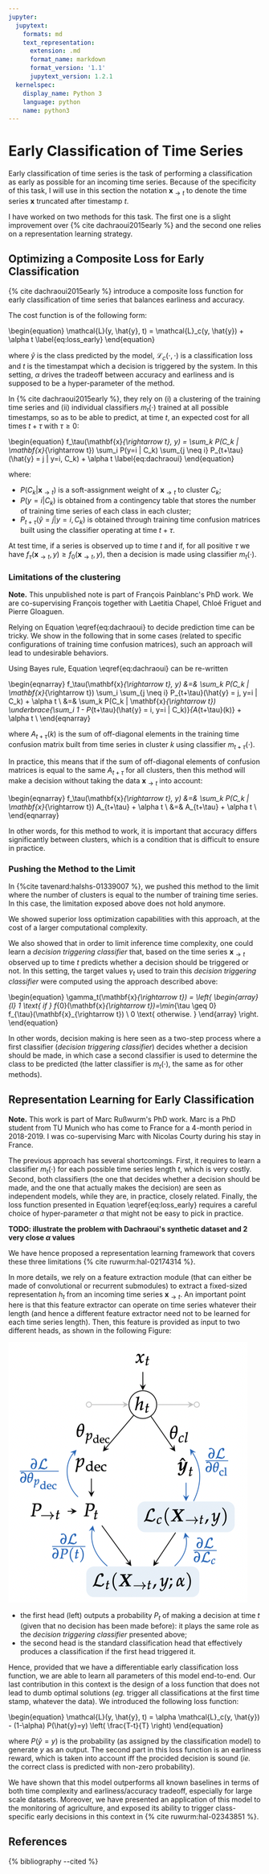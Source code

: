 ```yaml
---
jupyter:
  jupytext:
    formats: md
    text_representation:
      extension: .md
      format_name: markdown
      format_version: '1.1'
      jupytext_version: 1.2.1
  kernelspec:
    display_name: Python 3
    language: python
    name: python3
---
```


# Early Classification of Time Series

Early classification of time series is the task of performing a classification
as early as possible for an incoming time series.
Because of the specificity of this task, I will use in this section the
notation $\mathbf{x}_{\rightarrow t}$ to denote the time series $\mathbf{x}$
truncated after timestamp $t$.

I have worked on two methods for this task.
The first one is a slight improvement over
{% cite dachraoui2015early %} and the second one relies on a representation
learning strategy.

## Optimizing a Composite Loss for Early Classification

{% cite dachraoui2015early %} introduce a composite loss function for early
classification of time series that balances earliness and accuracy.

The cost function is of the following form:

\begin{equation}
\mathcal{L}(y, \hat{y}, t) = \mathcal{L}_c(y, \hat{y}) + \alpha t
\label{eq:loss_early}
\end{equation}

where $\hat{y}$ is the class predicted by the model,
$\mathcal{L}_c(\cdot,\cdot)$ is a
classification loss and $t$ is the timestampat which a
decision is triggered by the system.
In this setting, $\alpha$ drives the tradeoff between accuracy and earliness
and is supposed to be a hyper-parameter of the method.

In {% cite dachraoui2015early %}, they rely on (i) a clustering of the training
time series and (ii) individual classifiers $m_t(\cdot)$ trained at all possible
timestamps, so as to be able to predict, at time $t$, an expected cost for all
times $t + \tau$ with $\tau \geq 0$:

\begin{equation}
    f_\tau(\mathbf{x}_{\rightarrow t}, y) =
        \sum_k P(C_k | \mathbf{x}_{\rightarrow t})
        \sum_i P(y=i | C_k)
        \sum_{j \neq i} P_{t+\tau}(\hat{y} = j | y=i, C_k)
        + \alpha t
        \label{eq:dachraoui}
\end{equation}

where:

* $P(C_k | \mathbf{x}_{\rightarrow t})$ is a soft-assignment weight of
$\mathbf{x}_{\rightarrow t}$ to cluster $C_k$;
* $P(y=i | C_k)$ is obtained from a contingency table that stores the number of
training time series of each class in each cluster;
* $P_{t+\tau}(\hat{y} = j | y=i, C_k)$ is obtained through training time
confusion matrices built using the classifier operating at time $t+\tau$.

At test time, if a series is observed up to time $t$ and if, for all positive
$\tau$ we have
$f_\tau(\mathbf{x}_{\rightarrow t}, y) \geq f_0(\mathbf{x}_{\rightarrow t}, y)$,
then a decision is made using classifier $m_t(\cdot)$.

### Limitations of the clustering

<!-- #region {"tags": ["popout"]} -->
**Note.** This unpublished note is part of François Painblanc's PhD work.
We are co-supervising François together with Laetitia Chapel, Chloé Friguet and
Pierre Gloaguen.
<!-- #endregion -->

Relying on Equation \eqref{eq:dachraoui} to decide prediction time can be
tricky. We show in the following that in some cases (related to specific
configurations of training time confusion matrices), such an approach will lead
to undesirable behaviors.

Using Bayes rule, Equation \eqref{eq:dachraoui} can be re-written

\begin{eqnarray}
    f_\tau(\mathbf{x}_{\rightarrow t}, y) &=&
        \sum_k P(C_k | \mathbf{x}_{\rightarrow t})
        \sum_i
        \sum_{j \neq i} P_{t+\tau}(\hat{y} = j, y=i | C_k)
        + \alpha t \\
    &=&
        \sum_k P(C_k | \mathbf{x}_{\rightarrow t})
        \underbrace{\sum_i 1 - P_{t+\tau}(\hat{y} = i, y=i | C_k)}_{A_{t+\tau}(k)}
        + \alpha t \\
\end{eqnarray}

where $A_{t+\tau}(k)$ is the sum of off-diagonal elements in the training time
confusion matrix built from time series in cluster $k$ using classifier
$m_{t+\tau}(\cdot)$.

In practice, this means that if the sum of off-diagonal elements of confusion
matrices is equal to the same $A_{t+\tau}$ for all clusters, then this method
will make a decision without taking the data $\mathbf{x}_{\rightarrow t}$
into account:

\begin{eqnarray}
    f_\tau(\mathbf{x}_{\rightarrow t}, y) &=&
        \sum_k P(C_k | \mathbf{x}_{\rightarrow t})
        A_{t+\tau}
        + \alpha t \\
     &=&
        A_{t+\tau} + \alpha t \\
\end{eqnarray}

In other words, for this method to work, it is important that accuracy differs
significantly between clusters, which is a condition that is difficult to ensure
in practice.

### Pushing the Method to the Limit

In {%cite tavenard:halshs-01339007 %}, we pushed this method to the limit
where the number of clusters is equal to the number of training time series.
In this case, the limitation exposed above does not hold anymore.

We showed superior loss optimization capabilities with this approach, at the
cost of a larger computational complexity.

We also showed that in order to limit inference time complexity, one could
learn a _decision triggering classifier_ that, based on the time series
$\mathbf{x}_{\rightarrow t}$
observed up to time $t$ predicts whether a decision should be triggered or not.
In this setting, the target values $\gamma_t$ used to train this
_decision triggering classifier_
were computed using the approach described above:

\begin{equation}
    \gamma_t(\mathbf{x}_{\rightarrow t}) = \left\{
        \begin{array}{l}
            1 \text{ if } f_{0}(\mathbf{x}_{\rightarrow t})=\min_{\tau \geq 0}         
                f_{\tau}(\mathbf{x}_{\rightarrow t}) \\
            0 \text{ otherwise. }
        \end{array} \right.
\end{equation}

In other words, decision making is here seen as a two-step process where a
first classifier (_decision triggering classifier_) decides whether a decision
should be made, in which case a
second classifier is used to determine the class to be predicted (the latter
classifier is $m_t(\cdot)$, the same as for other methods).

## Representation Learning for Early Classification

<!-- #region {"tags": ["popout"]} -->
**Note.** This work is part of Marc Rußwurm's PhD work.
Marc is a PhD student from TU Munich who has come to France for a
4-month period in 2018-2019. I was co-supervising Marc with Nicolas Courty
during his stay in France.
<!-- #endregion -->

The previous approach has several shortcomings.
First, it requires to learn a classifier $m_t(\cdot)$ for each possible time
series length $t$, which is very costly.
Second, both classifiers (the one that decides whether a decision should be
made, and the one that actually makes the decision) are seen as independent
models, while they are, in practice, closely related.
Finally, the loss function presented in Equation \eqref{eq:loss_early} requires
a careful choice of hyper-parameter $\alpha$ that might not be easy to pick in
practice.

**TODO: illustrate the problem with Dachraoui's synthetic dataset and 2 very
close $\alpha$ values**

We have hence proposed a representation learning framework that
covers these three limitations {% cite ruwurm:hal-02174314 %}.

In more details, we rely on a feature extraction module (that can either be
made of convolutional or recurrent submodules) to extract a fixed-sized
representation $h_t$ from an incoming time series $\mathbf{x}_{\rightarrow t}$.
An important point here is that this feature extractor can operate on time
series whatever their length (and hence a different feature extractor need not
to be learned for each time series length).
Then, this feature is provided as input to two different heads, as shown in the
following Figure:

![](../../images/double_head_early.png)

* the first head (left) outputs a probability $P_t$ of making a decision at
time $t$ (given that no decision has been made before): it plays the same role
as the _decision triggering classifier_ presented above;
* the second head is the standard classification head that effectively produces
a classification if the first head triggered it.

Hence, provided that we have a differentiable early classification loss
function, we are able to learn all parameters of this model end-to-end.
Our last contribution in this context is the design of a loss function that
does not lead to dumb optimal solutions (_eg._ trigger all classifications at
the first time stamp, whatever the data).
We introduced the following loss function:

\begin{equation}
    \mathcal{L}(y, \hat{y}, t) =
        \alpha \mathcal{L}_c(y, \hat{y}) - (1-\alpha) P(\hat{y}=y)
            \left( \frac{T-t}{T} \right)
\end{equation}

where $P(\hat{y}=y)$ is the probability (as assigned by the classification
model) to generate $y$ as an output.
The second part in this loss function is an earliness reward, which is taken
into account iff the procided decision is sound (_ie._ the correct class is
predicted with non-zero probability).

We have shown that this model outperforms all known baselines in terms of both
time complexity and earliness/accuracy tradeoff, especially for large scale
datasets.
Moreover, we have presented an application of this model to the monitoring of
agriculture, and exposed its ability to trigger class-specific early decisions
in this context in {% cite ruwurm:hal-02343851 %}.


## References

{% bibliography --cited %}
